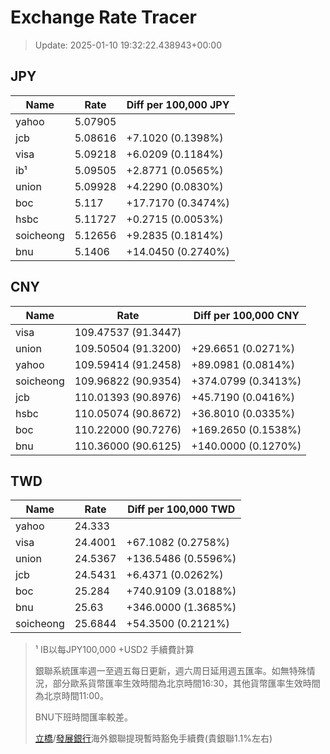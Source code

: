 # Exchange Rate Tracer

> Update: 2025-01-10 19:32:22.438943+00:00

## JPY

| Name      |    Rate | Diff per 100,000 JPY   |
|-----------|---------|------------------------|
| yahoo     | 5.07905 |                        |
| jcb       | 5.08616 | +7.1020 (0.1398%)      |
| visa      | 5.09218 | +6.0209 (0.1184%)      |
| ib¹       | 5.09505 | +2.8771 (0.0565%)      |
| union     | 5.09928 | +4.2290 (0.0830%)      |
| boc       | 5.117   | +17.7170 (0.3474%)     |
| hsbc      | 5.11727 | +0.2715 (0.0053%)      |
| soicheong | 5.12656 | +9.2835 (0.1814%)      |
| bnu       | 5.1406  | +14.0450 (0.2740%)     |

## CNY

| Name      | Rate                | Diff per 100,000 CNY   |
|-----------|---------------------|------------------------|
| visa      | 109.47537	(91.3447) |                        |
| union     | 109.50504	(91.3200) | +29.6651 (0.0271%)     |
| yahoo     | 109.59414	(91.2458) | +89.0981 (0.0814%)     |
| soicheong | 109.96822	(90.9354) | +374.0799 (0.3413%)    |
| jcb       | 110.01393	(90.8976) | +45.7190 (0.0416%)     |
| hsbc      | 110.05074	(90.8672) | +36.8010 (0.0335%)     |
| boc       | 110.22000	(90.7276) | +169.2650 (0.1538%)    |
| bnu       | 110.36000	(90.6125) | +140.0000 (0.1270%)    |

## TWD

| Name      |    Rate | Diff per 100,000 TWD   |
|-----------|---------|------------------------|
| yahoo     | 24.333  |                        |
| visa      | 24.4001 | +67.1082 (0.2758%)     |
| union     | 24.5367 | +136.5486 (0.5596%)    |
| jcb       | 24.5431 | +6.4371 (0.0262%)      |
| boc       | 25.284  | +740.9109 (3.0188%)    |
| bnu       | 25.63   | +346.0000 (1.3685%)    |
| soicheong | 25.6844 | +54.3500 (0.2121%)     |


> ¹ IB以每JPY100,000 +USD2 手續費計算
>
> 銀聯系統匯率週一至週五每日更新，週六周日延用週五匯率。如無特殊情況，部分歐系貨幣匯率生效時間為北京時間16:30，其他貨幣匯率生效時間為北京時間11:00。
>
> BNU下班時間匯率較差。
>
> [立橋](https://www.wlbank.com.mo/uploads/ueditor/file/20181211/1544536513900230.pdf)/[發展銀行](https://www.mdb.com.mo/Service_Charges_20230728.pdf)海外銀聯提現暫時豁免手續費(貴銀聯1.1%左右)

